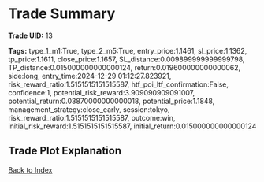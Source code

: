 # Trade Summary

**Trade UID:** 13 

**Tags:** type_1_m1:True, type_2_m5:True, entry_price:1.1461, sl_price:1.1362, tp_price:1.1611, close_price:1.1657, SL_distance:0.009899999999999798, TP_distance:0.015000000000000124, return:0.019600000000000062, side:long, entry_time:2024-12-29 01:12:27.823921, risk_reward_ratio:1.5151515151515587, htf_poi_ltf_confirmation:False, confidence:1, potential_risk_reward:3.909090909091007, potential_return:0.03870000000000018, potential_price:1.1848, management_strategy:close_early, session:tokyo, risk_reward_ratio:1.5151515151515587, outcome:win, initial_risk_reward:1.5151515151515587, initial_return:0.015000000000000124

## Trade Plot Explanation


[Back to Index](index.md)
